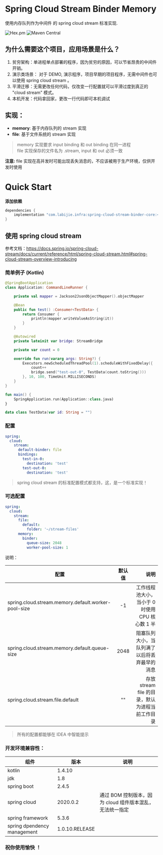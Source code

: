 # Spring Cloud Stream Binder Memory

使用内存队列作为中间件 的 spring cloud stream 标准实现.

![Hex.pm](https://img.shields.io/hexpm/l/plug.svg)
![Maven Central](https://img.shields.io/maven-central/v/com.labijie.infra/spring-cloud-stream-core.svg?color=orange)


## 为什么需要这个项目，应用场景是什么？

1. 贫穷架构：单进程单点部署的程序，因为贫穷的原因，可以节省昂贵的中间件开销。
2. 演示类场景： 对于 DEMO, 演示程序，项目早期的项目程序，无需中间件也可以使用 spring cloud stream 。
3. 平滑迁移：无需更改任何代码，仅改变一行配置就可以平滑过度到真正的 "cloud stream" 模式。
4. 本机开发：代码拿回家，更改一行代码即可本机调试

## 实现：

- **memory**: 基于内存队列的 stream 实现
- **file**: 基于文件系统的 stream 实现

> memory 实现要求 input binding 和 out binding 在同一进程   
> file 实现保存的文件名为 <destination>.stream, input 和 out 必须一致   
   
**注意:** file 实现在高并发时可能出现丢失消息的，不应该被用于生产环境，仅供开发时使用

# Quick Start

**添加依赖**

```groovy
dependencies {
    implementation "com.labijie.infra:spring-cloud-stream-binder-core:<version>"
}
```


## 使用 spring cloud stream

参考文档：https://docs.spring.io/spring-cloud-stream/docs/current/reference/html/spring-cloud-stream.html#spring-cloud-stream-overview-introducing

### 简单例子 (Kotlin)

```kotlin
@SpringBootApplication
class Application: CommandLineRunner {

    private val mapper = Jackson2JsonObjectMapper().objectMapper

    @Bean
    public fun test() :Consumer<TestData> {
        return Consumer {
            println(mapper.writeValueAsString(it))
        }
    }

    @Autowired
    private lateinit var bridge: StreamBridge

    private var count = 0

    override fun run(vararg args: String?) {
        Executors.newScheduledThreadPool(1).scheduleWithFixedDelay({
            count++
            bridge.send("test-out-0", TestData(count.toString()))
        }, 10, 100, TimeUnit.MILLISECONDS)
    }
}

fun main() {
    SpringApplication.run(Application::class.java)
}

data class TestData(var id: String = "")

```

### 配置

```yaml
spring:
  cloud:
    stream:
      default-binder: file
      bindings:
        test-in-0:
          destination: 'test'
        test-out-0:
          destination: 'test'
```

> spring cloud stream 的标准配置模式都支持，这，是一个标准实现！
       

### 可选配置

```yaml
spring:
  cloud:
    stream:
      file:
        default:
          folder: '~/stream-files'
      memory:
        binder:
          queue-size: 2048
          worker-pool-size: 1
```

说明：

|配置         | 默认值           | 说明  |
| ------------- |:-------------:| -----:|
|spring.cloud.stream.memory.default.worker-pool-size| -1 | 工作线程池大小，当小于 0 时使用 CPU 核心数 1 半 | 
|spring.cloud.stream.memory.default.queue-size| 2048 | 阻塞队列大小，当队列满了以后将丢弃最早的消息 | 
|spring.cloud.stream.file.default| "" | 存放 stream file 的目录，默认为进程当前工作目录 | 

> 所有的配置都能够在 IDEA 中智能提示

### 开发环境兼容性：
 
 |组件|版本|说明|
 |--------|--------|--------|
 |   kotlin    |      1.4.10    |           |
 |   jdk    |      1.8   |           |
 |   spring boot    |      2.4.5    |           |
 |  spring cloud    |      2020.0.2    |   通过 BOM 控制版本，因为 cloud 组件版本混乱，无法统一指定  |
 |   spring framework    |      5.3.6   |           |
 |   spring dpendency management    |      1.0.10.RELEASE    |         

### 祝你使用愉快 ！